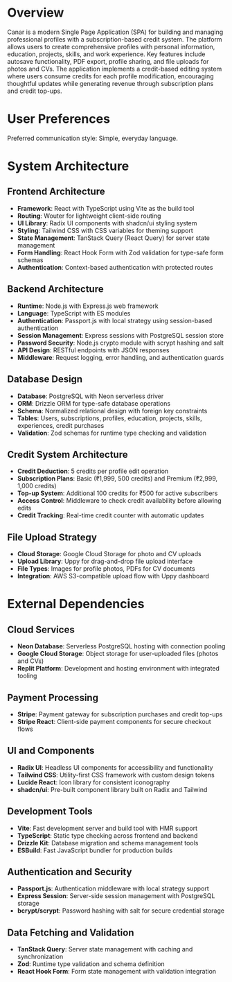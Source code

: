 # Overview

Canar is a modern Single Page Application (SPA) for building and managing professional profiles with a subscription-based credit system. The platform allows users to create comprehensive profiles with personal information, education, projects, skills, and work experience. Key features include autosave functionality, PDF export, profile sharing, and file uploads for photos and CVs. The application implements a credit-based editing system where users consume credits for each profile modification, encouraging thoughtful updates while generating revenue through subscription plans and credit top-ups.

# User Preferences

Preferred communication style: Simple, everyday language.

# System Architecture

## Frontend Architecture
- **Framework**: React with TypeScript using Vite as the build tool
- **Routing**: Wouter for lightweight client-side routing
- **UI Library**: Radix UI components with shadcn/ui styling system
- **Styling**: Tailwind CSS with CSS variables for theming support
- **State Management**: TanStack Query (React Query) for server state management
- **Form Handling**: React Hook Form with Zod validation for type-safe form schemas
- **Authentication**: Context-based authentication with protected routes

## Backend Architecture
- **Runtime**: Node.js with Express.js web framework
- **Language**: TypeScript with ES modules
- **Authentication**: Passport.js with local strategy using session-based authentication
- **Session Management**: Express sessions with PostgreSQL session store
- **Password Security**: Node.js crypto module with scrypt hashing and salt
- **API Design**: RESTful endpoints with JSON responses
- **Middleware**: Request logging, error handling, and authentication guards

## Database Design
- **Database**: PostgreSQL with Neon serverless driver
- **ORM**: Drizzle ORM for type-safe database operations
- **Schema**: Normalized relational design with foreign key constraints
- **Tables**: Users, subscriptions, profiles, education, projects, skills, experiences, credit purchases
- **Validation**: Zod schemas for runtime type checking and validation

## Credit System Architecture
- **Credit Deduction**: 5 credits per profile edit operation
- **Subscription Plans**: Basic (₹1,999, 500 credits) and Premium (₹2,999, 1,000 credits)
- **Top-up System**: Additional 100 credits for ₹500 for active subscribers
- **Access Control**: Middleware to check credit availability before allowing edits
- **Credit Tracking**: Real-time credit counter with automatic updates

## File Upload Strategy
- **Cloud Storage**: Google Cloud Storage for photo and CV uploads
- **Upload Library**: Uppy for drag-and-drop file upload interface
- **File Types**: Images for profile photos, PDFs for CV documents
- **Integration**: AWS S3-compatible upload flow with Uppy dashboard

# External Dependencies

## Cloud Services
- **Neon Database**: Serverless PostgreSQL hosting with connection pooling
- **Google Cloud Storage**: Object storage for user-uploaded files (photos and CVs)
- **Replit Platform**: Development and hosting environment with integrated tooling

## Payment Processing
- **Stripe**: Payment gateway for subscription purchases and credit top-ups
- **Stripe React**: Client-side payment components for secure checkout flows

## UI and Components
- **Radix UI**: Headless UI components for accessibility and functionality
- **Tailwind CSS**: Utility-first CSS framework with custom design tokens
- **Lucide React**: Icon library for consistent iconography
- **shadcn/ui**: Pre-built component library built on Radix and Tailwind

## Development Tools
- **Vite**: Fast development server and build tool with HMR support
- **TypeScript**: Static type checking across frontend and backend
- **Drizzle Kit**: Database migration and schema management tools
- **ESBuild**: Fast JavaScript bundler for production builds

## Authentication and Security
- **Passport.js**: Authentication middleware with local strategy support
- **Express Session**: Server-side session management with PostgreSQL storage
- **bcrypt/scrypt**: Password hashing with salt for secure credential storage

## Data Fetching and Validation
- **TanStack Query**: Server state management with caching and synchronization
- **Zod**: Runtime type validation and schema definition
- **React Hook Form**: Form state management with validation integration